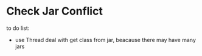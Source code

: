 # Check Jar Conflict


to do list:

*  use Thread deal with get class from jar, beacause there may have  many jars 